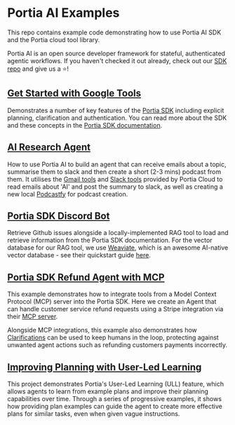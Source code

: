 # Portia AI Examples

This repo contains example code demonstrating how to use Portia AI SDK and the Portia cloud tool library.

Portia AI is an open source developer framework for stateful, authenticated agentic workflows.
If you haven't checked it out already, check out our [SDK repo](https://github.com/portiaAI/portia-sdk-python) and give us a ⭐!


## [Get Started with Google Tools](https://github.com/portiaAI/portia-agent-examples/edit/main/get_started_google_tools/)

Demonstrates a number of key features of the [Portia SDK](https://github.com/portiaAI/portia-sdk-python) including explicit planning, clarification and authentication. You can read more about the SDK and these concepts in the [Portia SDK documentation](https://docs.portialabs.ai/SDK/portia).

## [AI Research Agent](https://github.com/portiaAI/portia-agent-examples/tree/main/ai-research-agent/)

How to use Portia AI to build an agent that can receive emails about a topic, summarise them to slack and then create a short (2-3 mins) podcast from them. It utilises the [Gmail tools](https://docs.portialabs.ai/gmail-tools) and [Slack tools](https://docs.portialabs.ai/portia-tools/slack/) provided by Portia Cloud to read emails about 'AI' and post the summary to slack, as well as creating a new local [Podcastfy](https://github.com/souzatharsis/podcastfy/tree/main) for podcast creation.

## [Portia SDK Discord Bot](https://github.com/portiaAI/portia-agent-examples/edit/main/discord-knowledge-bot/)

Retrieve Github issues alongside a locally-implemented RAG tool to load and retrieve information from the Portia SDK documentation. For the vector database for our RAG tool, we use [Weaviate](https://weaviate.io/), which is an awesome AI-native vector database - see their quickstart guide [here](https://weaviate.io/developers/weaviate/quickstart).


## [Portia SDK Refund Agent with MCP](https://github.com/portiaAI/portia-agent-examples/tree/main/refund-agent-mcp/)

This example demonstrates how to integrate tools from a Model Context Protocol (MCP) server into the Portia SDK. Here we create an Agent that can handle customer service refund requests using a Stripe integration via their [MCP server](https://github.com/stripe/agent-toolkit/tree/main/modelcontextprotocol).

Alongside MCP integrations, this example also demonstrates how [Clarifications](https://docs.portialabs.ai/understand-clarifications) can be used to keep humans in the loop, protecting against unwanted agent actions such as refunding customers payments incorrectly.

## [Improving Planning with User-Led Learning](https://github.com/portiaAI/portia-agent-examples/tree/main/improving-planning-with-ull/)

This project demonstrates Portia's User-Led Learning (ULL) feature, which allows agents to learn from example plans and improve their planning capabilities over time. Through a series of progressive examples, it shows how providing plan examples can guide the agent to create more effective plans for similar tasks, even when given vague instructions.
